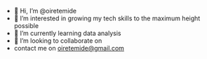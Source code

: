 - 👋 Hi, I’m @oiretemide
- 👀 I’m interested in growing my tech skills to the maximum height possible
- 🌱 I’m currently learning data analysis
- 💞️ I’m looking to collaborate on 
- contact me on oiretemide@gmail.com

<!---
oiretemide/oiretemide is a ✨ special ✨ repository because its `README.md` (this file) appears on your GitHub profile.
You can click the Preview link to take a look at your changes.
--->

